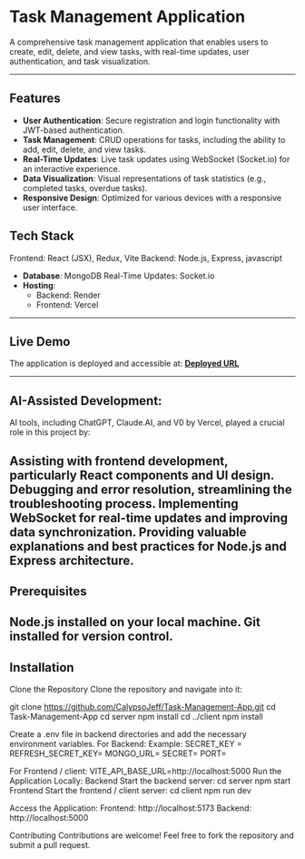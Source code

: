 # Task Management Application

A comprehensive task management application that enables users to create, edit, delete, and view tasks, with real-time updates, user authentication, and task visualization.

---

## Features
- **User Authentication**: Secure registration and login functionality with JWT-based authentication.
- **Task Management**: CRUD operations for tasks, including the ability to add, edit, delete, and view tasks.
- **Real-Time Updates**: Live task updates using WebSocket (Socket.io) for an interactive experience.
- **Data Visualization**: Visual representations of task statistics (e.g., completed tasks, overdue tasks).
- **Responsive Design**: Optimized for various devices with a responsive user interface.
## Tech Stack
Frontend: React (JSX), Redux, Vite
Backend: Node.js, Express, javascript
- **Database**: MongoDB
Real-Time Updates: Socket.io
- **Hosting**:
  - Backend: Render
  - Frontend: Vercel

---

## Live Demo
The application is deployed and accessible at:
**[Deployed URL](https://task-management-app-beryl-theta.vercel.app)**

---

## AI-Assisted Development:
AI tools, including ChatGPT, Claude.AI, and V0 by Vercel, played a crucial role in this project by:

Assisting with frontend development, particularly React components and UI design.
Debugging and error resolution, streamlining the troubleshooting process.
Implementing WebSocket for real-time updates and improving data synchronization.
Providing valuable explanations and best practices for Node.js and Express architecture.
---
## Prerequisites
Node.js installed on your local machine.
Git installed for version control.
---

## Installation
Clone the Repository
Clone the repository and navigate into it:

git clone https://github.com/CalypsoJeff/Task-Management-App.git
cd Task-Management-App
cd server
npm install
cd ../client
npm install

Create a .env file in  backend directories and add the necessary environment variables. 
For Backend:
Example:
SECRET_KEY = 
REFRESH_SECRET_KEY=
MONGO_URL=
SECRET=
PORT=

For Frontend / client:
VITE_API_BASE_URL=http://localhost:5000
Run the Application Locally:
Backend
Start the backend server:
cd server
npm start
Frontend
Start the frontend / client server:
cd client
npm run dev

Access the Application:
Frontend: http://localhost:5173
Backend: http://localhost:5000

Contributing
Contributions are welcome! 
Feel free to fork the repository and submit a pull request.
